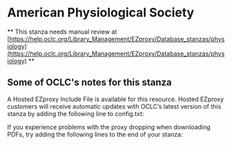 # American Physiological Society
** This stanza needs manual review at [https://help.oclc.org/Library_Management/EZproxy/Database_stanzas/physiology](https://help.oclc.org/Library_Management/EZproxy/Database_stanzas/physiology) **

## Some of OCLC's notes for this stanza

A Hosted EZproxy Include File is available for this resource. Hosted EZproxy customers will receive automatic updates with OCLC&rsquo;s latest version of this stanza by adding the following line to config.txt:

If you experience problems with the proxy dropping when downloading PDFs, try adding the following lines to the end of your stanza:
